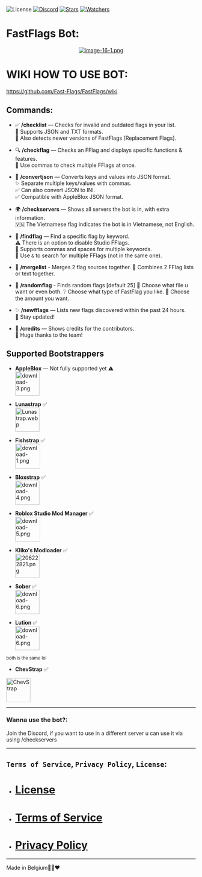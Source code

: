 ![License](https://img.shields.io/badge/License-ARR-blue?style=plastic&labelColor=white) [![Discord](https://img.shields.io/discord/1286323109267505275?style=plastic&logo=discord&label=Discord&labelColor=white&color=blue)](https://discord.gg/xF2u8hvPA5) [![Stars](https://img.shields.io/github/stars/Fast-Flags/FastFlags?style=plastic&label=⭐%20Stars&labelColor=ffffff&color=007ec6)](https://github.com/Fast-Flags/FastFlags/stargazers) [![Watchers](https://img.shields.io/github/watchers/Fast-Flags/FastFlags?label=Watchers&labelColor=ffffff&color=007bff&style=plastic)](https://github.com/Fast-Flags/FastFlags/watchers)







# FastFlags Bot:

<p align="center">
  <a href="https://postimg.cc/LhP8Qmfj">
    <img src="https://i.postimg.cc/8kKf55zX/image-16-1.png" alt="image-16-1.png">
  </a>
</p>

# WIKI HOW TO USE BOT:
https://github.com/Fast-Flags/FastFlags/wiki

## Commands:

- ✅ **/checklist** — Checks for invalid and outdated flags in your list.  
  📄 Supports JSON and TXT formats.  
  🔄 Also detects newer versions of FastFlags [Replacement Flags].

- 🔍 **/checkflag** — Checks an FFlag and displays specific functions & features.  
  📝 Use commas to check multiple FFlags at once.

- 🔄 **/convertjson** — Converts keys and values into JSON format.  
  ✨ Separate multiple keys/values with commas.  
  ✅ Can also convert JSON to INI.  
  ✅ Compatible with AppleBlox JSON format.

- 🌍 **/checkservers** — Shows all servers the bot is in, with extra information.  
  🇻🇳 The Vietnamese flag indicates the bot is in Vietnamese, not English.

- 🔎 **/findflag** — Find a specific flag by keyword.  
  ⚠️ There is an option to disable Studio FFlags.  
  🔢 Supports commas and spaces for multiple keywords.  
  🔗 Use `&` to search for multiple FFlags (not in the same one).

- 🔗 **/mergelist** - Merges 2 flag sources together.
  🔗 Combines 2 FFlag lists or text together.
  
- 🎰 **/randomflag** - Finds random flags [default 25]
  📜 Choose what file u want or even both.
  ❔ Choose what type of FastFlag you like.
  🔢 Choose the amount you want.

- ✨ **/newfflags** — Lists new flags discovered within the past 24 hours.  
  🔔 Stay updated!

- 👏 **/credits** — Shows credits for the contributors.  
  🙌 Huge thanks to the team!

  

## Supported Bootstrappers


- **AppleBlox** — Not fully supported yet ⚠️  
  <a href="https://postimg.cc/YGRhrHNd">
    <img src="https://i.postimg.cc/C5TD4MRp/download-3.png" alt="download-3.png" width="64" height="64">
  </a>

- **Lunastrap** ✅  
  <a href="https://postimg.cc/F7D5D6Pj">
    <img src="https://i.postimg.cc/cLNx4yw5/Lunastrap.webp" alt="Lunastrap.webp" width="64" height="64">
  </a>

- **Fishstrap** ✅  
  <a href="https://postimg.cc/62dFRb24">
    <img src="https://i.postimg.cc/xC7QwW95/download-1.png" alt="download-1.png" width="66" height="66">
  </a>

- **Bloxstrap** ✅  
  <a href="https://postimg.cc/jwVGDY5r">
    <img src="https://i.postimg.cc/wv3Hb6Y3/download-4.png" alt="download-4.png" width="64" height="64">
  </a>

- **Roblox Studio Mod Manager** ✅  
  <a href="https://postimg.cc/SnR05G5H">
    <img src="https://i.postimg.cc/pLY2mGBV/download-5.png" alt="download-5.png" width="66" height="66">
  </a>

- **Kliko's Modloader** ✅  
  <a href="https://postimg.cc/3WjHDNmf">
    <img src="https://i.postimg.cc/zD6D6RBN/206222821.png" alt="206222821.png" width="64" height="64">
  </a>

- **Sober** ✅  
  <a href="https://postimg.cc/ppYXxksT">
    <img src="https://i.postimg.cc/28gqQKv4/download-6.png" alt="download-6.png" width="64" height="64">
  </a>
  
- **Lution** ✅  
  <a href="https://lutiondocs.vercel.app">
    <img src="https://raw.githubusercontent.com/Wookhq/Lution/refs/heads/latest/src/Lution/files/lution1.svg" alt="download-6.png" width="64" height="64">
  </a>

<sub>both is the same lol</sub>

- **ChevStrap** ✅
<a href="https://postimg.cc/MHK50PPC">
  <img src="https://i.postimg.cc/MHK50PPC/Untitled84-20250510205640.png" alt="ChevStrap" width="64" height="64">
</a>







---

### Wanna use the bot?:
Join the Discord, if you want to use in a different server u can use it via using /checkservers

---

## `Terms of Service`, `Privacy Policy`, `License`:

- # [License](https://github.com/Fast-Flags/FastFlags/blob/main/License)
- # [Terms of Service](https://github.com/Fast-Flags/Terms-of-Service/blob/main/TERMS_OF_SERVICE.md)
- # [Privacy Policy](https://github.com/Fast-Flags/FastFlags/blob/main/PRIVACY_POLICY.md)

---

Made in Belgium🖤💛❤️
